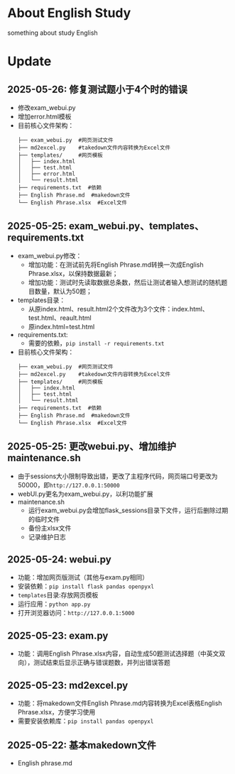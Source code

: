 # About English Study
something about study English

# Update
## 2025-05-26: 修复测试题小于4个时的错误
- 修改exam_webui.py
- 增加error.html模板
-  目前核心文件架构：  
	```
	├── exam_webui.py  #网页测试文件  
	├── md2excel.py    #takedown文件内容转换为Excel文件  
	├── templates/     #网页模板  
	│   ├── index.html  
	│   ├── test.html  
	│   ├── error.html  
	│   └── result.html  
	├── requirements.txt  #依赖  
	├── English Phrase.md  #makedown文件  
	└── English Phrase.xlsx  #Excel文件  

## 2025-05-25: exam_webui.py、templates、requirements.txt
- exam_webui.py修改：
	- 增加功能：在测试前先将English Phrase.md转换一次成English Phrase.xlsx，以保持数据最新；
	- 增加功能：测试时先读取数据总条数，然后让测试者输入想测试的随机题目数量，默认为50题；
- templates目录：
	- 从原index.html、result.html2个文件改为3个文件：index.html、test.html、reault.html
	- 原index.html=test.html
- requirements.txt:
	- 需要的依赖，`pip install -r requirements.txt`
- 目前核心文件架构：  
	```
	├── exam_webui.py  #网页测试文件  
	├── md2excel.py    #takedown文件内容转换为Excel文件  
	├── templates/     #网页模板  
	│   ├── index.html  
	│   ├── test.html  
	│   └── result.html  
	├── requirements.txt  #依赖  
	├── English Phrase.md  #makedown文件  
	└── English Phrase.xlsx  #Excel文件  
	```
## 2025-05-25: 更改webui.py、增加维护maintenance.sh
- 由于sessions大小限制导致出错，更改了主程序代码，网页端口号更改为50000，即`http://127.0.0.1:50000`
- webUI.py更名为exam_webui.py，以利功能扩展
- maintenance.sh
	- 运行exam_webui.py会增加flask_sessions目录下文件，运行后删除过期的临时文件
	- 备份主xlsx文件
	- 记录维护日志
## 2025-05-24: webui.py
- 功能：增加网页版测试（其他与exam.py相同）
-  安装依赖：`pip install flask pandas openpyxl`
- `templates`目录:存放网页模板
- 运行应用：`python app.py`
- 打开浏览器访问：`http://127.0.0.1:5000`
## 2025-05-23: exam.py
- 功能：调用English Phrase.xlsx内容，自动生成50题测试选择题（中英文双向），测试结束后显示正确与错误题数，并列出错误答题
## 2025-05-23: md2excel.py
- 功能：将makedown文件English Phrase.md内容转换为Excel表格English Phrase.xlsx，方便学习使用
- 需要安装依赖库：`pip install pandas openpyxl`
## 2025-05-22: 基本makedown文件
- English phrase.md
